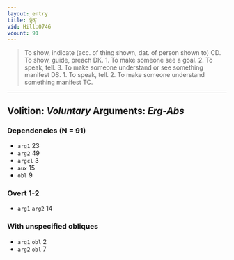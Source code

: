 ```yaml
---
layout: entry
title: སྟོན་
vid: Hill:0746
vcount: 91
---
```

> To show, indicate (acc\. of thing shown, dat\. of person shown to) CD\. To show, guide, preach DK\. 1\. To make someone see a goal\. 2\. To speak, tell\. 3\. To make someone understand or see something manifest DS\. 1\. To speak, tell\. 2\. To make someone understand something manifest TC\.

---
Volition: _Voluntary_
Arguments: _Erg-Abs_
---

### Dependencies (N = 91)
* `arg1` 23
* `arg2` 49
* `argcl` 3
* `aux` 15
* `obl` 9


### Overt 1-2
* `arg1` `arg2` 14


### With unspecified obliques
* `arg1` `obl` 2
* `arg2` `obl` 7
